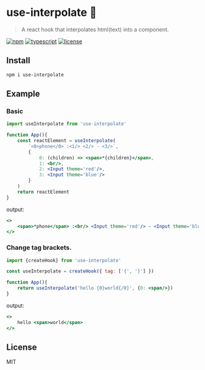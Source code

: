 # use-interpolate 📃
> A react hook that interpolates html(text) into a component.

[![npm](https://flat.badgen.net/npm/v/use-interpolate)](https://www.npmjs.com/package/use-interpolate)
[![typescript](https://flat.badgen.net/badge/typescript/3.4.3/blue)](https://www.typescriptlang.org)
[![license](https://flat.badgen.net/github/license/skt-t1-byungi/use-interpolate)](https://github.com/skt-t1-byungi/use-interpolate/blob/master/LICENSE)

## Install
```sh
npm i use-interpolate
```

## Example
### Basic
```jsx
import useInterpolate from 'use-interpolate'

function App(){
    const reactElement = useInterpolate(
        `<0>phone</0> :<1/> <2/> - <3/>`,
        {
            0: (children) => <span>*{children}</span>,
            1: <br/>,
            2: <Input theme='red'/>,
            3: <Input theme='blue'/>
        }
    )
    return reactElement
}
```
output:
```jsx
<>
    <span>*phone</span> :<br/> <Input theme='red'/> - <Input theme='blue'/>
</>
```

### Change tag brackets.
```jsx
import {createHook} from 'use-interpolate'

const useInterpolate = createHook({ tag: ['{', '}'] })

function App(){
    return useInterpolate('hello {0}world{/0}', {0: <span/>})
}
```
output:
```jsx
<>
    hello <span>world</span>
</>
```

## License
MIT
